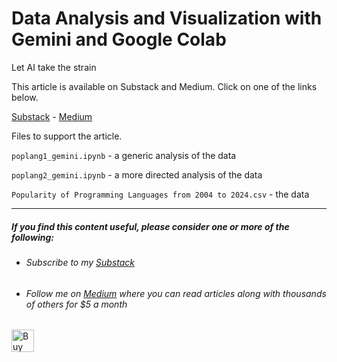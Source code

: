 # Data Analysis and Visualization with Gemini and Google Colab

Let AI take the strain

This article is available on Substack and Medium. Click on one of the links below.

[Substack](https://technofile.substack.com/p/data-analysis-and-visualization-with) - [Medium](https://medium.com/ai-advances/data-analysis-and-visualization-with-gemini-and-google-colab-df29f32d3fd5)


Files to support the article.

``poplang1_gemini.ipynb`` - a generic analysis of the data

``poplang2_gemini.ipynb`` - a more directed analysis of the data

``Popularity of Programming Languages from 2004 to 2024.csv`` - the data

---

##### If you find this content useful, please consider one or more of the following:

- ###### Subscribe to my [Substack](https://technofile.substack.com/)
  
- ###### Follow me on [Medium](https://medium.com/@alan-jones) where you can read articles along with thousands of others for $5 a month
  
<a href='https://ko-fi.com/M4M64THKG' target='_blank'><img height='36' style='border:0px;height:36px;' src='https://storage.ko-fi.com/cdn/kofi2.png?v=3' border='0' alt='Buy Me a Coffee at ko-fi.com' /></a>